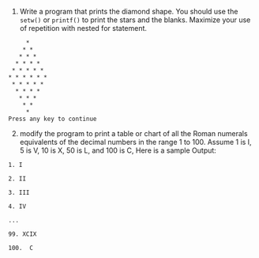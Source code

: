 1. Write a program that prints the diamond shape. You should use the `setw()` or `printf()` to print the stars and the blanks. Maximize your use of repetition with nested for statement.

```
     *
    * *
   * * *
  * * * *
 * * * * *
* * * * * *
 * * * * *
  * * * *
   * * *
    * *
     *
Press any key to continue
```
2. modify the program to print a table or chart of all the Roman numerals equivalents of the decimal numbers in the range 1 to 100. Assume 1 is I, 5 is V, 10 is X, 50 is L, and 100 is C, Here is a sample Output:

```
1. I

2. II

3. III

4. IV

...

99. XCIX

100.  C
```
